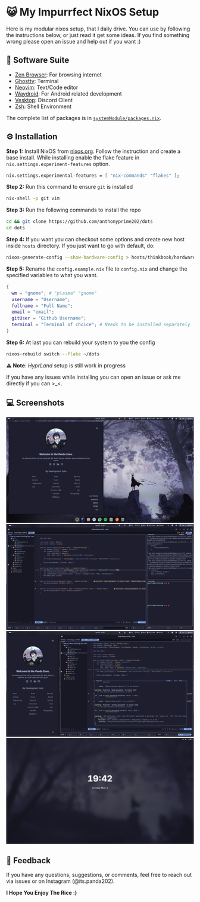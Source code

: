 # 😺 My Impurrfect NixOS Setup

Here is my modular nixos setup, that I daily drive. You can use by following the instructions below, or just read it get some ideas. If you find something wrong please open an issue and help out if you want :)

## 💼 Software Suite
- [Zen Browser](https://zen-browser.app/): For browsing internet
- [Ghostty](https://ghostty.org/): Terminal
- [Neovim](https://neovim.io/): Text/Code editor
- [Waydroid](https://waydro.id/): For Android related development
- [Vesktop](https://github.com/Vencord/Vesktop): Discord Client
- [Zsh](https://www.zsh.org/): Shell Environment

The complete list of packages is in [`systemModule/packages.nix`](https://github.com/anthonyprime202/dots/blob/main/systemModules/packages.nix). 

## ⚙️ Installation
**Step 1:** Install NixOS from [nixos.org](https://nixos.org). Follow the instruction and create a base install. While installing enable the flake feature in `nix.settings.experiment-features` option.
```nix
nix.settings.experimental-features = [ "nix-commands" "flakes" ];
```

**Step 2:** Run this command to ensure `git` is installed
```sh
nix-shell -p git vim
```

**Step 3:** Run the following commands to install the repo
```sh
cd && git clone https://github.com/anthonyprime202/dots
cd dots
```

**Step 4:** If you want you can checkout some options and create new host inside `hosts` directory. If you just want to go with default, do:
```sh
nixos-generate-config --show-hardware-config > hosts/thinkbook/hardware-configuration.nix
```

**Step 5:** Rename the `config.example.nix` file to `config.nix` and change the specified variables to what you want.

```nix
{
  wm = "gnome"; # "plasma" "gnome"
  username = "Username";
  fullname = "Full Name";
  email = "email";
  gitUser = "Github Username";
  terminal = "Terminal of choice"; # Needs to be installed separately
}
```

**Step 6:** At last you can rebuild your system to you the config
```sh
nixos-rebuild switch --flake ~/dots
```

**⚠️ Note**: *HyprLand* setup is still work in progress

If you have any issues while installing you can open an issue or ask me directly if you can >_<.

## 💻 Screenshots
![[Screenshot 1]](screenshots/1.png)
![[Screenshot 2]](screenshots/2.png)
![[Screenshot 3]](screenshots/3.png)
![[Screenshot 4]](screenshots/4.png)

## 💬 Feedback
If you have any questions, suggestions, or comments, feel free to reach out via issues or on Instagram (@its.panda202).

**I Hope You Enjoy The Rice :)**

